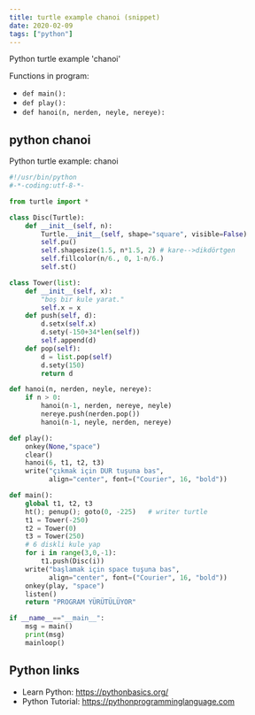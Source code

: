 ```yaml
---
title: turtle example chanoi (snippet)
date: 2020-02-09
tags: ["python"]
---
```

Python turtle example 'chanoi'

Functions in program: 
* `def main():`
* `def play():`
* `def hanoi(n, nerden, neyle, nereye):`

## python chanoi

Python turtle example: chanoi

```python
#!/usr/bin/python
#-*-coding:utf-8-*-

from turtle import *

class Disc(Turtle):
    def __init__(self, n):
        Turtle.__init__(self, shape="square", visible=False)
        self.pu()
        self.shapesize(1.5, n*1.5, 2) # kare-->dikdörtgen
        self.fillcolor(n/6., 0, 1-n/6.)
        self.st()

class Tower(list):
    def __init__(self, x):
        "boş bir kule yarat."
        self.x = x
    def push(self, d):
        d.setx(self.x)
        d.sety(-150+34*len(self))
        self.append(d)
    def pop(self):
        d = list.pop(self)
        d.sety(150)
        return d

def hanoi(n, nerden, neyle, nereye):
    if n > 0:
        hanoi(n-1, nerden, nereye, neyle)
        nereye.push(nerden.pop())
        hanoi(n-1, neyle, nerden, nereye)

def play():
    onkey(None,"space")
    clear()
    hanoi(6, t1, t2, t3)
    write("çıkmak için DUR tuşuna bas",
          align="center", font=("Courier", 16, "bold"))

def main():
    global t1, t2, t3
    ht(); penup(); goto(0, -225)   # writer turtle
    t1 = Tower(-250)
    t2 = Tower(0)
    t3 = Tower(250)
    # 6 diskli kule yap
    for i in range(3,0,-1):
        t1.push(Disc(i))
    write("başlamak için space tuşuna bas",
          align="center", font=("Courier", 16, "bold"))
    onkey(play, "space")
    listen()
    return "PROGRAM YÜRÜTÜLÜYOR"

if __name__=="__main__":
    msg = main()
    print(msg)
    mainloop()

```

## Python links

- Learn Python: https://pythonbasics.org/
- Python Tutorial: https://pythonprogramminglanguage.com
